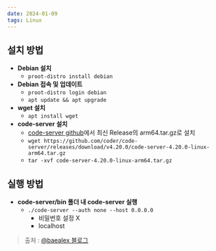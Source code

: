 ```yaml
---
date: 2024-01-09
tags: Linux
---
```


## 설치 방법

- **Debian 설치**
	- `proot-distro install debian`
- **Debian 접속 및 업데이트**
	- `proot-distro login debian`
	- `apt update && apt upgrade`
- **wget 설치**
	- `apt install wget`
- **code-server 설치**
	- [code-server github](https://github.com/coder/code-server)에서 최신 Release의 arm64.tar.gz로 설치
	- `wget https://github.com/coder/code-server/releases/download/v4.20.0/code-server-4.20.0-linux-arm64.tar.gz`
	- `tar -xvf code-server-4.20.0-linux-arm64.tar.gz`



## 실행 방법

- **code-server/bin 폴더 내 code-server 실행**
	- `./code-server --auth none --host 0.0.0.0`
		- 비밀번호 설정 X
		- localhost

> 출처 : [@baealex 블로그](https://blex.me/@baealex/development-environment-within-android)
